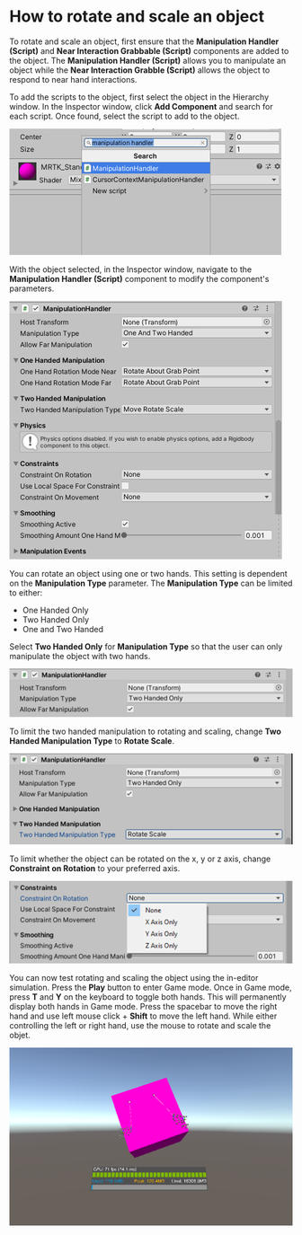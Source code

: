 # How to rotate and scale an object

To rotate and scale an object, first ensure that the **Manipulation Handler (Script)** and **Near Interaction Grabbable (Script)** components are added to the object. The **Manipulation Handler (Script)** allows you to manipulate an object while the **Near Interaction Grabble (Script)** allows the object to respond to near hand interactions.

To add the scripts to the object, first select the object in the Hierarchy window. In the Inspector window, click **Add Component** and search for each script. Once found, select the script to add to the object.

![Add Scripts](../../../.gitbook/assets/how_to_rotate_and_scale_an_object/manipulation_handler.PNG)

With the object selected, in the Inspector window, navigate to the **Manipulation Handler (Script)** component to modify the component's parameters.

![Manipulation Handler parameters](../../../.gitbook/assets/how_to_rotate_and_scale_an_object/manipulation_handler_parameters.PNG)

You can rotate an object using one or two hands. This setting is dependent on the **Manipulation Type** parameter. The **Manipulation Type** can be limited to either:
- One Handed Only
- Two Handed Only
- One and Two Handed

Select **Two Handed Only** for **Manipulation Type** so that the user can only manipulate the object with two hands.

![Manipulation Type](../../../.gitbook/assets/how_to_rotate_and_scale_an_object/two_handed_only.PNG)

To limit the two handed manipulation to rotating and scaling, change **Two Handed Manipulation Type** to **Rotate Scale**.

![Rotate Scale](../../../.gitbook/assets/how_to_rotate_and_scale_an_object/rotate_scale.PNG)

To limit whether the object can be rotated on the x, y or z axis, change **Constraint on Rotation** to your preferred axis.

![Constraint on Rotation](../../../.gitbook/assets/how_to_rotate_and_scale_an_object/rotation_constraint.PNG)

You can now test rotating and scaling the object using the in-editor simulation. Press the **Play** button to enter Game mode. Once in Game mode, press **T** and **Y** on the keyboard to toggle both hands. This will permanently display both hands in Game mode. Press the spacebar to move the right hand and use left mouse click + **Shift** to move the left hand. While either controlling the left or right hand, use the mouse to rotate and scale the objet.

![Add object and action](../../../.gitbook/assets/how_to_rotate_and_scale_an_object/rotate_scale_simulation.PNG)